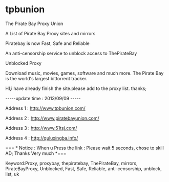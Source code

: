tpbunion
========

 The Pirate Bay Proxy Union 

 A List of Pirate Bay Proxy sites and mirrors  

 Piratebay is now Fast, Safe and Reliable 

 An anti-censorship service to unblock access to ThePirateBay  

 Unblocked Proxy 

 Download music, movies, games, software and much more. The Pirate Bay is the world's largest bittorrent tracker.

HI,i have already finish the site.please add to the proxy list. thanks;


-----update time : 2013/09/09 -----

 Address 1 : http://www.tpbunion.com/

 Address 2 : http://www.piratebayunion.com/

 Address 3 : http://www.51tsj.com/ 

 Address 4 : http://quluxingba.info/  

 === * Notice : When u Press the link : Please wait 5 seconds, chose to skill AD;  Thanks Very much *===


Keyword:Proxy, proxybay, thepiratebay, ThePirateBay, mirrors, PirateBayProxy, Unblocked, Fast, Safe, Reliable, anti-censorship, unblock, list, uk
